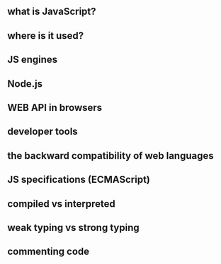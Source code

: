 ## what is JavaScript?

## where is it used?

## JS engines

## Node.js

## WEB API in browsers

## developer tools

## the backward compatibility of web languages

## JS specifications (ECMAScript)

## compiled vs interpreted

## weak typing vs strong typing

## commenting code
